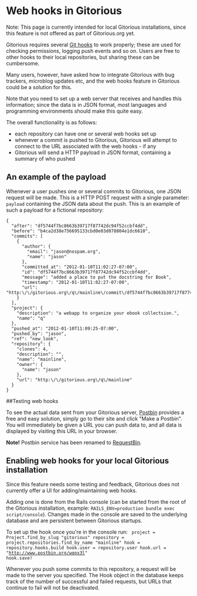 # Web hooks in Gitorious 

Note: This page is currently intended for local Gitorious installations, since this feature is not offered as part of Gitorious.org yet.

Gitorious requires several [Git hooks](http://www.kernel.org/pub/software/scm/git/docs/githooks.html) to work properly; these are used for checking permissions, logging push events and so on. Users are free to other hooks to their local repositories, but sharing these can be cumbersome. 

Many users, however, have asked how to integrate Gitorious with bug trackers, microblog updates etc, and the web hooks feature in Gitorious could be a solution for this.

Note that you need to set up a web server that receives and handles this information; since the data is in JSON format, most languages and programming environments should make this quite easy.


The overall functionality is as follows:

* each repository can have one or several web hooks set up
* whenever a commit is pushed to Gitorious, Gitorious will attempt to connect to the URL associated with the web hooks - if any 
* Gitorious will send a HTTP payload in JSON format, containing a summary of who pushed

## An example of the payload

Whenever a user pushes one or several commits to Gitorious, one JSON request will be made. This is a HTTP POST request with a single parameter: `payload` containing the JSON data about the push. This is an example of such a payload for a fictional repository:

	{
	  "after": "df5744f7bc8663b39717f87742dc94f52ccbf4dd", 
	  "before": "b4ca2d38e756695133cbd0e03d078804e1dc6610", 
	  "commits": [
		{
		  "author": {
		    "email": "jason@nospam.org", 
		    "name": "jason"
		  }, 
		  "committed_at": "2012-01-10T11:02:27-07:00", 
		  "id": "df5744f7bc8663b39717f87742dc94f52ccbf4dd", 
		  "message": "added a place to put the docstring for Book", 
		  "timestamp": "2012-01-10T11:02:27-07:00", 
		  "url": "http:\/\/gitorious.org\/q\/mainline\/commit\/df5744f7bc8663b39717f87742dc94f52ccbf4dd"
		}
	  ], 
	  "project": {
		"description": "a webapp to organize your ebook collectsion.", 
		"name": "q"
	  }, 
	  "pushed_at": "2012-01-10T11:09:25-07:00", 
	  "pushed_by": "jason", 
	  "ref": "new_look", 
	  "repository": {
		"clones": 4, 
		"description": "", 
		"name": "mainline", 
		"owner": {
		  "name": "jason"
		}, 
		"url": "http:\/\/gitorious.org\/q\/mainline"
	  }
	}
 
##Testing web hooks


To see the actual data sent from your Gitorious server, [Postbin](http://postbin.org/) provides a free and easy solution, simply go to their site and click "Make a Postbin". You will immediately be given a URL you can push data to, and all data is displayed by visiting this URL in your browser. 

**Note!** Postbin service has been renamed to [RequestBin](http://requestb.in).

## Enabling web hooks for your local Gitorious installation

Since this feature needs some testing and feedback, Gitorious does not currently offer a UI for adding/maintaining web hooks. 

Adding one is done from the Rails console (can be started from the root of the Gitorious installation, example: `RAILS_ENV=production bundle exec script/console`). Changes made in the console are saved to the underlying database and are persistent between Gitorious startups.

To set up the hook once you're in the console run:
<code>
    project = Project.find_by_slug "gitorious"
    repository = project.repositories.find_by_name "mainline"
    hook = repository.hooks.build
    hook.user = repository.user
    hook.url = "http://www.postbin.org/wqpx3l"
    hook.save!
</code>

Whenever you push some commits to this repository, a request will be made to the server you specified. The Hook object in the database keeps track of the number of successful and failed requests, but URLs that continue to fail will not be deactivated.